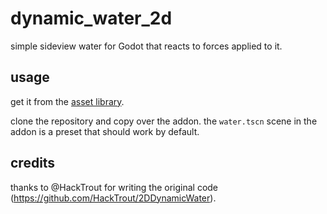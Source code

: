 # dynamic_water_2d

simple sideview water for Godot that reacts to forces applied to it.

## usage

get it from the [asset library](https://godotengine.org/asset-library/asset/3246).

clone the repository and copy over the addon.
the `water.tscn` scene in the addon is a preset that should work by default.

## credits

thanks to @HackTrout for writing the original code (https://github.com/HackTrout/2DDynamicWater).